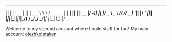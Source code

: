  _  _       _  _          __      __          _     _  _ 
| || | ___ | || | ___     \ \    / /___  _ _ | | __| || |
| __ |/ -_)| || |/ _ \ _   \ \/\/ // _ \| '_|| |/ _` ||_|
|_||_|\___||_||_|\___/( )   \_/\_/ \___/|_|  |_|\__,_|(_)
                               |/                                 

Welcome to my second account where I build stuff for fun!
My main account: [olezhkoistaken](https://github.com/olezhkoistaken)
